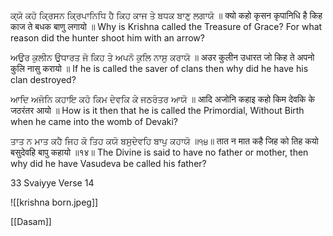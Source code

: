 ਕ੍ਯੋ ਕਹੋ ਕ੍ਰਿਸਨ ਕ੍ਰਿਪਾਨਿਧਿ ਹੈ ਕਿਹ ਕਾਜ ਤੇ ਬਧਕ ਬਾਣੁ ਲਗਾਯੋ ॥
क्यो कहो कृसन कृपानिधि है किह काज ते बधक बाणु लगायो ॥
Why is Krishna called the Treasure of Grace? For what reason did the hunter shoot him with an arrow?

ਅਉਰ ਕੁਲੀਨ ਉਧਾਰਤ ਜੋ ਕਿਹ ਤੇ ਅਪਨੋ ਕੁਲਿ ਨਾਸੁ ਕਰਾਯੋ ॥
अउर कुलीन उधारत जो किह ते अपनो कुलि नासु करायो ॥
If he is called the saver of clans then why did he have his clan destroyed? 

ਆਦਿ ਅਜੋਨਿ ਕਹਾਇ ਕਹੋ ਕਿਮ ਦੇਵਕਿ ਕੇ ਜਠਰੰਤਰ ਆਯੋ ॥
आदि अजोनि कहाइ कहो किम देवकि के जठरंतर आयो ॥
How is it then that he is called the Primordial, Without Birth when he came into the womb of Devaki? 

ਤਾਤ ਨ ਮਾਤ ਕਹੈ ਜਿਹ ਕੋ ਤਿਹ ਕਯੋ ਬਸੁਦੇਵਹਿ ਬਾਪੁ ਕਹਾਯੋ ॥੧੪॥
तात न मात कहै जिह को तिह कयो बसुदेवहि बापु कहायो ॥१४॥
The Divine is said to have no father or mother, then why did he have Vasudeva be called his father?

33 Svaiyye
Verse 14

![[krishna born.jpeg]]

[[Dasam]]


